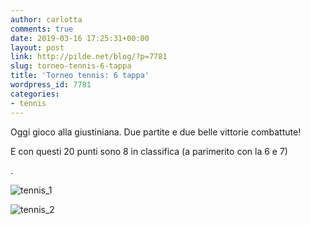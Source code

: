 ```yaml
---
author: carlotta
comments: true
date: 2019-03-16 17:25:31+00:00
layout: post
link: http://pilde.net/blog/?p=7781
slug: torneo-tennis-6-tappa
title: 'Torneo tennis: 6 tappa'
wordpress_id: 7781
categories:
- tennis
---
```


Oggi gioco alla giustiniana. Due partite e due belle vittorie combattute!

E con questi 20 punti sono 8 in classifica (a parimerito con la 6 e 7)


.

![tennis_1](http://pilde.net/blog/wp-content/uploads/2019/03/tennis_1.png)


 ![tennis_2](http://pilde.net/blog/wp-content/uploads/2019/03/tennis_2.png)



